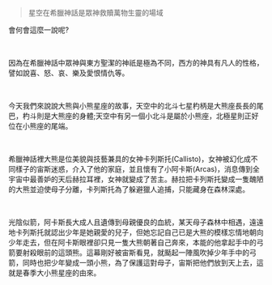 > 星空在希臘神話是眾神救贖萬物生靈的場域

會何會這麼一說呢?

<br />

因為在希臘神話中眾神與東方聖潔的神祇是極為不同，西方的神具有凡人的性格，譬如說喜、怒、哀、樂及愛恨情仇等。

<br />

今天我們來說說大熊與小熊星座的故事，天空中的北斗七星杓柄是大熊座長長的尾巴，杓斗則是大熊座的身體;天空中有另一個小北斗是屬於小熊座，北極星則正好位在小熊座的尾端。

<br />

希臘神話裡大熊是位美貌與技藝兼具的女神卡列斯托(Callisto)，女神被幻化成不同樣子的宙斯迷惑，介入了他的家庭，並且懷有了小阿卡斯(Arcas)，消息傳到全宇宙中最善妒的天后赫拉耳裡，女神就變成了苦主。赫拉把卡列斯托變成一隻醜陋的大熊並迫使母子分離，卡列斯托為了躲避獵人追捕，只能藏身在森林深處。

<br />

光陰似箭，阿卡斯長大成人且遺傳到母親優良的血統，某天母子森林中相遇，遠遠地卡列斯托就認出少年是她親愛的兒子，但她忘記自己已是大熊的模樣忘情地朝向少年走去，但在阿卡斯眼裡卻只見一隻大熊朝著自己奔來，本能的他拿起手中的弓箭要射殺眼前的這頭熊。這幕剛好被宙斯看見，就颳起一陣風吹掉少年手中的弓箭，同時也把少年變成一頭小熊，為了保護這對母子，宙斯把他們放到天上去，這就是春季大小熊星座的由來。